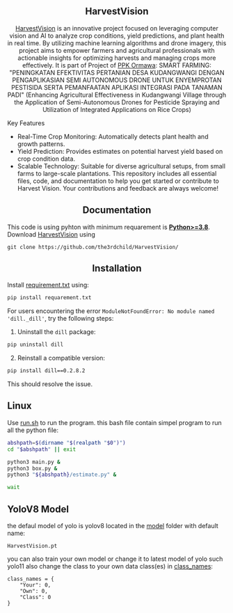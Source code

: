 ## <div align="center">HarvestVision</div>

<div align="center">
<a href="https://github.com/the3rdchild/HarvestVision/">HarvestVision</a> is an innovative project focused on leveraging computer vision and AI to analyze crop conditions, yield predictions, and plant health in real time. By utilizing machine learning algorithms and drone imagery, this project aims to empower farmers and agricultural professionals with actionable insights for optimizing harvests and managing crops more effectively.
It is part of Project of <a href="[https://github.com/the3rdchild/HarvestVision/](https://php2d.kemdikbud.go.id/)">PPK Ormawa</a>: SMART FARMING: "PENINGKATAN EFEKTIVITAS PERTANIAN DESA KUDANGWANGI DENGAN PENGAPLIKASIAN SEMI AUTONOMOUS DRONE UNTUK  ENYEMPROTAN PESTISIDA SERTA PEMANFAATAN APLIKASI INTEGRASI PADA TANAMAN PADI" (Enhancing Agricultural Effectiveness in Kudangwangi Village through the Application of Semi-Autonomous Drones for Pesticide Spraying and Utilization of Integrated Applications on Rice Crops)
</div>

Key Features
- Real-Time Crop Monitoring: Automatically detects plant health and growth patterns.
- Yield Prediction: Provides estimates on potential harvest yield based on crop condition data.
- Scalable Technology: Suitable for diverse agricultural setups, from small farms to large-scale plantations.
This repository includes all essential files, code, and documentation to help you get started or contribute to Harvest Vision. Your contributions and feedback are always welcome!

## <div align="center">Documentation</div>

This code is using pyhton with minimum requarement is [**Python>=3.8**](https://www.python.org/). Download [HarvestVision](https://github.com/the3rdchild/HarvestVision) using
```Git
git clone https://github.com/the3rdchild/HarvestVision/
```

## <div align="center">Installation</div>
Install [requirement.txt](https://github.com/the3rdchild/HarvestVision/blob/main/requirement.txt) using:
```python
pip install requarement.txt
```

For users encountering the error ```ModuleNotFoundError: No module named 'dill._dill'```, try the following steps:
1. Uninstall the ```dill``` package:
```bash
pip uninstall dill
```
2. Reinstall a compatible version:
```bash
pip install dill==0.2.8.2
```
This should resolve the issue.

## Linux
Use [run.sh](https://github.com/the3rdchild/rgd/blob/main/run.sh) to run the program. this bash file contain simpel program to run all the python file:
```bash
abshpath=$(dirname "$(realpath "$0")")
cd "$abshpath" || exit

python3 main.py &
python3 box.py &
python3 "${abshpath}/estimate.py" &

wait
```

## YoloV8 Model

the defaul model of yolo is yolov8 located in the [model](https://github.com/the3rdchild/HarvestVision/tree/main/Model) folder with default name:
```
HarvestVision.pt
```
you can also train your own model or change it to latest model of yolo such yolo11 also change the class to your own data class(es) in [class_names](https://github.com/the3rdchild/HarvestVision/blob/main/class_names.py):
```
class_names = {
    "Your": 0,
    "Own": 0,
    "Class": 0
}
```
